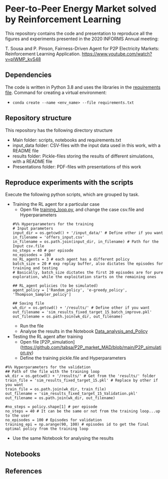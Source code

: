 # Peer-to-Peer Energy Market solved by Reinforcement Learning 
This repository contains the code and presentation to reproduce all the figures and experiments presented in the 2020 INFORMS Annual meeting:

T. Sousa and P. Pinson, Fairness-Driven Agent for P2P Electricity Markets: Reinforcement Learning Application. https://www.youtube.com/watch?v=pIWMP_kvS48

## Dependencies
The code is written in Python 3.8 and uses the libraries in the [requirements file](https://github.com/tabsa/P2P_market_MAD/blob/main/requirements.txt).
Command for creating a virtual environment:
 - ```conda create --name <env_name> --file requirements.txt```

## Repository structure
This repository has the following directory structure
- Main folder: scripts, notebooks and requirements.txt
- input_data folder: CSV-files with the input data used in this work, with a README file
- results folder: Pickle-files storing the results of different simulations, with a README file
- Presentations folder: PDF-files with presentations of this work

## Reproduce experiments with the scripts
Execute the following python scripts, which are grouped by task.
 - Training the RL agent for a particular case 
    - Open file [training_loop.py](https://github.com/tabsa/P2P_market_MAD/blob/main/training_loop.py), and change the case csv.file and Hyperparameters
    ```
    #%% Hyperparameters for the training
    # Input parameters
    input_dir = os.getcwd() + '/input_data/' # Define other if you want
    in_filename = 'offers_input.csv'
    in_filename = os.path.join(input_dir, in_filename) # Path for the Input csv.file
    no_steps = 40 # per episode
    no_episodes = 100
    no_RL_agents = 3 # each agent has a different policy
    batch_size = 20 # exp replay buffer, also dictates the episodes for training and testing
    # Basically, batch_size dictates the first 20 episodes are for pure exploration, while the exploitation starts on the remaining ones

    ## RL_agent policies (to be simulated)
    agent_policy = ['Random_policy', 'e-greedy_policy', 'Thompson_Sampler_policy']
    
    ## Saving file
    wk_dir = os.getcwd() + '/results/' # Define other if you want
    out_filename = 'sim_results_fixed_target_15_batch_improve.pkl'
    out_filename = os.path.join(wk_dir, out_filename)
    ```
   - Run the file
   - Analyse the results in the Notebook [Data_analysis_and_Policy](https://github.com/tabsa/P2P_market_MAD/blob/main/Data_analysis_and_Policy.ipynb)
 - Testing the RL agent after training
    - Open file [P2P_simulation] (https://github.com/tabsa/P2P_market_MAD/blob/main/P2P_simulation.py)
    - Define the training pickle.file and Hyperparameters
  ```
  #%% Hyperparameters for the validation
  ## Path of the file with the training loop
  wk_dir = os.getcwd() + '/results/' # Get from the 'results/' folder
  train_file = 'sim_results_fixed_target_15.pkl' # Replace by other if you want
  train_file = os.path.join(wk_dir, train_file)
  out_filename = 'sim_results_fixed_target_15_Validation.pkl'
  out_filename = os.path.join(wk_dir, out_filename)

  #no_steps = policy.shape[1] # per episode
  no_steps = 40 # It can be the same or not from the training loop...up to the user
  no_episodes = 100 # Episodes for validation
  training_epi = np.arange(90, 100) # episodes id to get the final optimal policy from the training loop
  ```
   - Use the same Notebook for analysing the results


## Notebooks

## References
